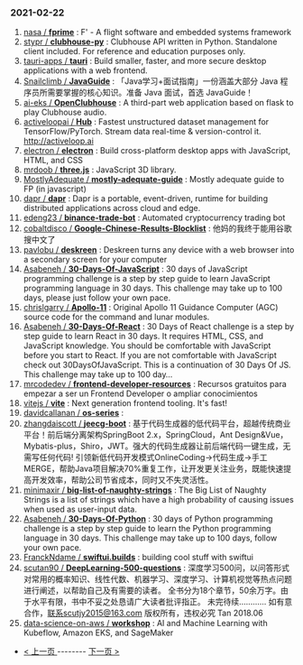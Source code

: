 ### 2021-02-22 
1. [
        nasa /
**fprime**](https://github.com/nasa/fprime) : F' - A flight software and embedded systems framework
1. [
        stypr /
**clubhouse-py**](https://github.com/stypr/clubhouse-py) : Clubhouse API written in Python. Standalone client included. For reference and education purposes only.
1. [
        tauri-apps /
**tauri**](https://github.com/tauri-apps/tauri) : Build smaller, faster, and more secure desktop applications with a web frontend.
1. [
        Snailclimb /
**JavaGuide**](https://github.com/Snailclimb/JavaGuide) : 「Java学习+面试指南」一份涵盖大部分 Java 程序员所需要掌握的核心知识。准备 Java 面试，首选 JavaGuide！
1. [
        ai-eks /
**OpenClubhouse**](https://github.com/ai-eks/OpenClubhouse) : A third-part web application based on flask to play Clubhouse audio.
1. [
        activeloopai /
**Hub**](https://github.com/activeloopai/Hub) : Fastest unstructured dataset management for TensorFlow/PyTorch. Stream data real-time & version-control it. http://activeloop.ai
1. [
        electron /
**electron**](https://github.com/electron/electron) : Build cross-platform desktop apps with JavaScript, HTML, and CSS
1. [
        mrdoob /
**three.js**](https://github.com/mrdoob/three.js) : JavaScript 3D library.
1. [
        MostlyAdequate /
**mostly-adequate-guide**](https://github.com/MostlyAdequate/mostly-adequate-guide) : Mostly adequate guide to FP (in javascript)
1. [
        dapr /
**dapr**](https://github.com/dapr/dapr) : Dapr is a portable, event-driven, runtime for building distributed applications across cloud and edge.
1. [
        edeng23 /
**binance-trade-bot**](https://github.com/edeng23/binance-trade-bot) : Automated cryptocurrency trading bot
1. [
        cobaltdisco /
**Google-Chinese-Results-Blocklist**](https://github.com/cobaltdisco/Google-Chinese-Results-Blocklist) : 他妈的我终于能用谷歌搜中文了
1. [
        pavlobu /
**deskreen**](https://github.com/pavlobu/deskreen) : Deskreen turns any device with a web browser into a secondary screen for your computer
1. [
        Asabeneh /
**30-Days-Of-JavaScript**](https://github.com/Asabeneh/30-Days-Of-JavaScript) : 30 days of JavaScript programming challenge is a step by step guide to learn JavaScript programming language in 30 days. This challenge may take up to 100 days, please just follow your own pace.
1. [
        chrislgarry /
**Apollo-11**](https://github.com/chrislgarry/Apollo-11) : Original Apollo 11 Guidance Computer (AGC) source code for the command and lunar modules.
1. [
        Asabeneh /
**30-Days-Of-React**](https://github.com/Asabeneh/30-Days-Of-React) : 30 Days of React challenge is a step by step guide to learn React in 30 days. It requires HTML, CSS, and JavaScript knowledge. You should be comfortable with JavaScript before you start to React. If you are not comfortable with JavaScript check out 30DaysOfJavaScript. This is a continuation of 30 Days Of JS. This challenge may take up to 100 day…
1. [
        mrcodedev /
**frontend-developer-resources**](https://github.com/mrcodedev/frontend-developer-resources) : Recursos gratuitos para empezar a ser un Frontend Developer o ampliar conocimientos
1. [
        vitejs /
**vite**](https://github.com/vitejs/vite) : Next generation frontend tooling. It's fast!
1. [
        davidcallanan /
**os-series**](https://github.com/davidcallanan/os-series) : 
1. [
        zhangdaiscott /
**jeecg-boot**](https://github.com/zhangdaiscott/jeecg-boot) : 基于代码生成器的低代码平台，超越传统商业平台！前后端分离架构SpringBoot 2.x，SpringCloud，Ant Design&Vue，Mybatis-plus，Shiro，JWT。强大的代码生成器让前后端代码一键生成，无需写任何代码! 引领新低代码开发模式OnlineCoding->代码生成->手工MERGE，帮助Java项目解决70%重复工作，让开发更关注业务，既能快速提高开发效率，帮助公司节省成本，同时又不失灵活性。
1. [
        minimaxir /
**big-list-of-naughty-strings**](https://github.com/minimaxir/big-list-of-naughty-strings) : The Big List of Naughty Strings is a list of strings which have a high probability of causing issues when used as user-input data.
1. [
        Asabeneh /
**30-Days-Of-Python**](https://github.com/Asabeneh/30-Days-Of-Python) : 30 days of Python programming challenge is a step by step guide to learn the Python programming language in 30 days. This challenge may take up to 100 days, follow your own pace.
1. [
        FranckNdame /
**swiftui.builds**](https://github.com/FranckNdame/swiftui.builds) : building cool stuff with swiftui
1. [
        scutan90 /
**DeepLearning-500-questions**](https://github.com/scutan90/DeepLearning-500-questions) : 深度学习500问，以问答形式对常用的概率知识、线性代数、机器学习、深度学习、计算机视觉等热点问题进行阐述，以帮助自己及有需要的读者。 全书分为18个章节，50余万字。由于水平有限，书中不妥之处恳请广大读者批评指正。 未完待续............ 如有意合作，联系scutjy2015@163.com 版权所有，违权必究 Tan 2018.06
1. [
        data-science-on-aws /
**workshop**](https://github.com/data-science-on-aws/workshop) : AI and Machine Learning with Kubeflow, Amazon EKS, and SageMaker 

- [ < 上一页 ](https://github.com/able8/github-trending-daily-record/blob/master/2021-02-21.md) -------- [ 下一页 > ](https://github.com/able8/github-trending-daily-record/blob/master/2021-02-23.md)